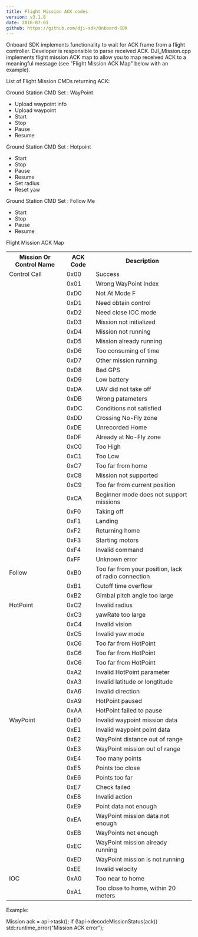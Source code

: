 ```yaml
---
title: Flight Mission ACK codes
version: v3.1.8
date: 2016-07-01
github: https://github.com/dji-sdk/Onboard-SDK
---
```


Onboard SDK implements functionality to wait for ACK frame from a flight controller. Developer is responsible to parse received ACK. DJI_Mission.cpp implements flight mission ACK map to allow you to map received ACK to a meaningful message (see "Flight Mission ACK Map" below with an example).

List of Flight Mission CMDs returning ACK:

Ground Station CMD Set : WayPoint
- Upload waypoint info
- Upload waypoint
- Start
- Stop
- Pause
- Resume

Ground Station CMD Set : Hotpoint
- Start
- Stop
- Pause
- Resume
- Set radius
- Reset yaw

Ground Station CMD Set : Follow Me
- Start
- Stop
- Pause
- Resume

Flight Mission ACK Map

<table>
<tr>
  <th>Mission Or Control Name</th>
  <th>ACK Code</th>
  <th>Description</th>
</tr>
<tr>
  <td>Control Call</td>
  <td>0x00</td>
  <td>Success</td>
</tr>
<tr>
  <td></td>
  <td>0x01</td>
  <td>Wrong WayPoint Index</td>
</tr>
<tr>
  <td></td>
  <td>0xD0</td>
  <td>Not At Mode F</td>
</tr>
<tr>
  <td></td>
  <td>0xD1</td>
  <td>Need obtain control</td>
</tr>
<tr>
  <td></td>
  <td>0xD2</td>
  <td>Need close IOC mode</td>
</tr>
<tr>
  <td></td>
  <td>0xD3</td>
  <td>Mission not initialized</td>
</tr>
<tr>
  <td></td>
  <td>0xD4</td>
  <td>Mission not running</td>
</tr>
<tr>
  <td></td>
  <td>0xD5</td>
  <td>Mission already running</td>
</tr>
<tr>
  <td></td>
  <td>0xD6</td>
  <td>Too consuming of time</td>
</tr>
<tr>
  <td></td>
  <td>0xD7</td>
  <td>Other mission running</td>
</tr>
<tr>
  <td></td>
  <td>0xD8</td>
  <td>Bad GPS</td>
</tr>
<tr>
  <td></td>
  <td>0xD9</td>
  <td>Low battery</td>
</tr>
<tr>
  <td></td>
  <td>0xDA</td>
  <td>UAV did not take off</td>
</tr>
<tr>
  <td></td>
  <td>0xDB</td>
  <td>Wrong patameters</td>
</tr>
<tr>
  <td></td>
  <td>0xDC</td>
  <td>Conditions not satisfied</td>
</tr>
<tr>
  <td></td>
  <td>0xDD</td>
  <td>Crossing No-Fly zone</td>
</tr>
<tr>
  <td></td>
  <td>0xDE</td>
  <td>Unrecorded Home</td>
</tr>
<tr>
  <td></td>
  <td>0xDF</td>
  <td>Already at No-Fly zone</td>
</tr>
<tr>
  <td></td>
  <td>0xC0</td>
  <td>Too High</td>
</tr>
<tr>
  <td></td>
  <td>0xC1</td>
  <td>Too Low</td>
</tr>
<tr>
  <td></td>
  <td>0xC7</td>
  <td>Too far from home</td>
</tr>
<tr>
  <td></td>
  <td>0xC8</td>
  <td>Mission not supported</td>
</tr>
<tr>
  <td></td>
  <td>0xC9</td>
  <td>Too far from current position</td>
</tr>
<tr>
  <td></td>
  <td>0xCA</td>
  <td>Beginner mode does not support missions</td>
</tr>
<tr>
  <td></td>
  <td>0xF0</td>
  <td>Taking off</td>
</tr>
<tr>
  <td></td>
  <td>0xF1</td>
  <td>Landing</td>
</tr>
<tr>
  <td></td>
  <td>0xF2</td>
  <td>Returning home</td>
</tr>
<tr>
  <td></td>
  <td>0xF3</td>
  <td>Starting motors</td>
</tr>
<tr>
  <td></td>
  <td>0xF4</td>
  <td>Invalid command</td>
</tr>
<tr>
  <td></td>
  <td>0xFF</td>
  <td>Unknown error</td>
</tr>
<tr>
  <td>Follow</td>
  <td>0xB0</td>
  <td>Too far from your position, lack of radio connection</td>
</tr>
<tr>
  <td></td>
  <td>0xB1</td>
  <td>Cutoff time overflow</td>
</tr>
<tr>
  <td></td>
  <td>0xB2</td>
  <td>Gimbal pitch angle too large</td>
</tr>
<tr>
  <td>HotPoint</td>
  <td>0xC2</td>
  <td>Invalid radius</td>
</tr>
<tr>
  <td></td>
  <td>0xC3</td>
  <td>yawRate too large</td>
</tr>
<tr>
  <td></td>
  <td>0xC4</td>
  <td>Invalid vision</td>
</tr>
<tr>
  <td></td>
  <td>0xC5</td>
  <td>Invalid yaw mode</td>
</tr>
<tr>
  <td></td>
  <td>0xC6</td>
  <td>Too far from HotPoint</td>
</tr>
<tr>
  <td></td>
  <td>0xC6</td>
  <td>Too far from HotPoint</td>
</tr>
<tr>
  <td></td>
  <td>0xC6</td>
  <td>Too far from HotPoint</td>
</tr>
<tr>
  <td></td>
  <td>0xA2</td>
  <td>Invalid HotPoint parameter</td>
</tr>
<tr>
  <td></td>
  <td>0xA3</td>
  <td>Invalid latitude or longtitude</td>
</tr>
<tr>
  <td></td>
  <td>0xA6</td>
  <td>Invalid direction</td>
</tr>
<tr>
  <td></td>
  <td>0xA9</td>
  <td>HotPoint paused</td>
</tr>
<tr>
  <td></td>
  <td>0xAA</td>
  <td>HotPoint failed to pause</td>
</tr>
<tr>
  <td>WayPoint</td>
  <td>0xE0</td>
  <td>Invalid waypoint mission data</td>
</tr>
<tr>
  <td></td>
  <td>0xE1</td>
  <td>Invalid waypoint point data</td>
</tr>
<tr>
  <td></td>
  <td>0xE2</td>
  <td>WayPoint distance out of range</td>
</tr>
<tr>
  <td></td>
  <td>0xE3</td>
  <td>WayPoint mission out of range</td>
</tr>
<tr>
  <td></td>
  <td>0xE4</td>
  <td>Too many points</td>
</tr>
<tr>
  <td></td>
  <td>0xE5</td>
  <td>Points too close</td>
</tr>
<tr>
  <td></td>
  <td>0xE6</td>
  <td>Points too far</td>
</tr>
<tr>
  <td></td>
  <td>0xE7</td>
  <td>Check failed</td>
</tr>
<tr>
  <td></td>
  <td>0xE8</td>
  <td>Invalid action</td>
</tr>
<tr>
  <td></td>
  <td>0xE9</td>
  <td>Point data not enough</td>
</tr>
<tr>
  <td></td>
  <td>0xEA</td>
  <td>WayPoint mission data not enough</td>
</tr>
<tr>
  <td></td>
  <td>0xEB</td>
  <td>WayPoints not enough</td>
</tr>
<tr>
  <td></td>
  <td>0xEC</td>
  <td>WayPoint mission already running</td>
</tr>
<tr>
  <td></td>
  <td>0xED</td>
  <td>WayPoint mission is not running</td>
</tr>
<tr>
  <td></td>
  <td>0xEE</td>
  <td>Invalid velocity</td>
</tr>
<tr>
  <td>IOC</td>
  <td>0xA0</td>
  <td>Too near to home</td>
</tr>
<tr>
  <td></td>
  <td>0xA1</td>
  <td>Too close to home, within 20 meters</td>
</tr>
</table>

Example:

Mission ack = api->task(<your task here>);
if (!api->decodeMissionStatus(ack))
  std::runtime_error("Mission ACK error");
